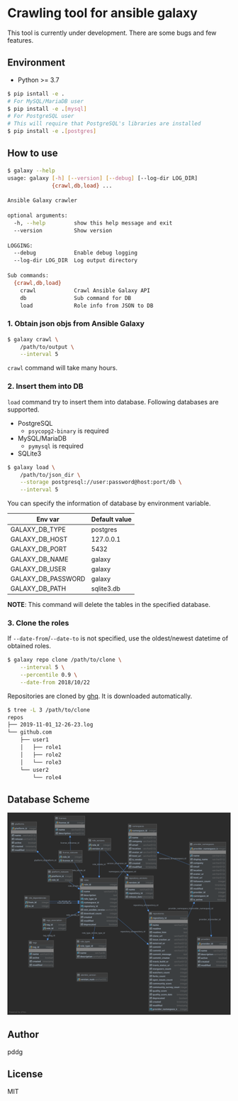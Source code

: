 # Crawling tool for ansible galaxy

This tool is currently under development. There are some bugs and few features.

## Environment

- Python >= 3.7

```bash
$ pip isntall -e .
# For MySQL/MariaDB user
$ pip install -e .[mysql]
# For PostgreSQL user
# This will require that PostgreSQL's libraries are installed
$ pip install -e .[postgres]
```

## How to use

```bash
$ galaxy --help
usage: galaxy [-h] [--version] [--debug] [--log-dir LOG_DIR]
              {crawl,db,load} ...

Ansible Galaxy crawler

optional arguments:
  -h, --help         show this help message and exit
  --version          Show version

LOGGING:
  --debug            Enable debug logging
  --log-dir LOG_DIR  Log output directory

Sub commands:
  {crawl,db,load}
    crawl            Crawl Ansible Galaxy API
    db               Sub command for DB
    load             Role info from JSON to DB
```

### 1. Obtain json objs from Ansible Galaxy

```bash
$ galaxy crawl \
    /path/to/output \
    --interval 5
```

`crawl` command will take many hours.

### 2. Insert them into DB

`load` command try to insert them into database. Following databases are supported.

- PostgreSQL
    - `psycopg2-binary` is required
- MySQL/MariaDB
    - `pymysql` is required
- SQLite3

```bash
$ galaxy load \
    /path/to/json_dir \
    --storage postgresql://user:password@host:port/db \
    --interval 5
```

You can specify the information of database by environment variable.

| Env var            | Default value |
| ------------------ | ------------- |
| GALAXY_DB_TYPE     | postgres     |
| GALAXY_DB_HOST     | 127.0.0.1     |
| GALAXY_DB_PORT     | 5432          |
| GALAXY_DB_NAME     | galaxy        |
| GALAXY_DB_USER     | galaxy        |
| GALAXY_DB_PASSWORD | galaxy        |
| GALAXY_DB_PATH     | sqlite3.db    |

**NOTE**: This command will delete the tables in the specified database.

### 3. Clone the roles

If `--date-from`/`--date-to` is not specified, use the oldest/newest datetime of obtained roles. 

```bash
$ galaxy repo clone /path/to/clone \
    --interval 5 \
    --percentile 0.9 \
    --date-from 2018/10/22
```

Repositories are cloned by [ghq](https://github.com/motemen/ghq). It is downloaded automatically.

```bash
$ tree -L 3 /path/to/clone
repos
├── 2019-11-01_12-26-23.log
└── github.com
    ├── user1
    │   ├── role1
    │   ├── role2
    │   └── role3
    └── user2
        └── role4
```

## Database Scheme

![img](scheme.svg)

## Author

pddg

## License

MIT
